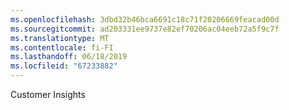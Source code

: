 ```yaml
---
ms.openlocfilehash: 3dbd32b46bca6691c18c71f20206669feacad00d
ms.sourcegitcommit: ad203331ee9737e82ef70206ac04eeb72a5f9c7f
ms.translationtype: MT
ms.contentlocale: fi-FI
ms.lasthandoff: 06/18/2019
ms.locfileid: "67233882"
---
```

Customer Insights
